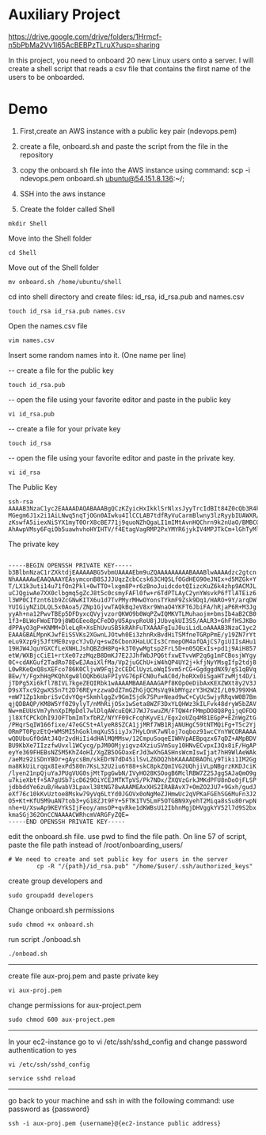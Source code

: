 
# Auxiliary Project 

https://drive.google.com/drive/folders/1Hrmcf-n5bPbMa2Vv1I65AcBEBPzTLruX?usp=sharing

In this project, you need to onboard 20 new Linux users onto a server. 
I will create a shell script that reads a csv file that contains the first name of the users to be onboarded.

# Demo


1. First,create an AWS instance with a public key pair (ndevops.pem)

2. create a file, onboard.sh and paste the script from the file in the repository

3. copy the onboard.sh file into the AWS instance using command:
  scp -i ndevops.pem onboard.sh ubuntu@54.151.8.136:~/;
  
4. SSH into the aws instance

5. Create the folder called Shell

```
mkdir Shell
```

Move into the Shell folder

```
cd Shell
```

Move out of the Shell folder

```
mv onboard.sh /home/ubuntu/shell
```
cd into shell directory and create files: id_rsa, id_rsa.pub and names.csv
```
touch id_rsa id_rsa.pub names.csv
```

Open the names.csv file

```
vim names.csv
```
Insert some random names into it. (One name per line)

-- create a file for the public key

```
touch id_rsa.pub
```

-- open the file using your favorite editor and paste in the public key

```
vi id_rsa.pub
```

-- create a file for your private key

```
touch id_rsa
```

-- open the file using your favorite editor and paste in the private key.

```
vi id_rsa
```

The Public Key


```
ssh-rsa AAAAB3NzaC1yc2EAAAADAQABAAABgQCzKZyicHxIkklSrNlxsJyyTrcIdBIt84Z0cQb3R4k0jH53kxkaT5hP8tfWTe62LXi7vV86fY+SX7TBNM76XGCbw/6vr
MGegm6J1x2i1AiLNwq5nqTjOGn0AIwku4IlCCLAB7tdfRyVuCarmBlwny3lzRyybIUAWXR/D6vpN09MsDILbKdhay+Q/p9OUBMSLPqXdY/QIh/Oe3rVv1lwY3AohNfq7V3tO88
zKswfA5iiexNiSYX1myT0OrX8cBE771j9quoNZhQgaLI1mIMtAvnHQChrn9k2nUaO/BMBCQGol5XzGv1ado7hgoVPoluIUD+FGNo/pH4zcmDLICH6drXY/C9MESnkMUPLFxBXKO/OitApY71vRao9n
AhAwpVMsy6FqiOb5uawhvhoHYIHTV/f4EtagVagRMP2PxYMYR6jykIV4MPJTkCm+lGhTyMlRu+qRQjdLn8AAtHf4aEV8dIkoGh088DI7eA/4o0wz4OV4upH5ewSFS+5IHmRECEW5Nc=

```


The private key

```

-----BEGIN OPENSSH PRIVATE KEY-----
b3BlbnNzaC1rZXktdjEAAAAABG5vbmUAAAAEbm9uZQAAAAAAAAABAAABlwAAAAdzc2gtcn
NhAAAAAwEAAQAAAYEAsymconB8SJJJUqzZcbCcsk63CHQSLfOGdHEG90eJNIx+d5MZGk+Y
T/LX1k3uti14u71fOn2Pkl+0wTTO+lxgm8P+r6zBnoJuidcdotQIizcKuZ6k4zhp9ACMJL
uCJQgiwAe7XX0clbgmq5gZcJ8t5c0csmyFAFl0fw+r6TdPTLAyC2ynYWsvkP6fTlATEiz6
l3WP0CIfznt61b9ZcGNwKITX6u1d7TvPMyrMHwOYonsTYkmF9Zsk9Dq1/HARO+9Y/arqDW
YUIGiyNZiDLQL5x0Aoa5/ZNp1GjvwTAQkBqJeV8xr9WnaO4YKFT6JbiFA/hRjaP6R+M3Jg
yyAh+na12PwvTBEp5DFDyxcQVyjvzorQKWO9b0WqPZwIQMKVTLMuhaojm+bmsIb4aB2CB0
1f3+BLWoFWoETD9j8WDGEeo8pCFeDDyU5ApvpRoU8jJUbvqkUI3S5/AALR3+GhFfHSJKBo
dPPAyO3gP+KNMM+DleLqR+XsEhUvuSB5kRAhFuTXAAAFgIuJ0uiLidLoAAAAB3NzaC1yc2
EAAAGBALMpnKJwfEiSSVKs2XGwnLJOtwh0Ei3zhnRxBvdHiTSMfneTGRpPmE/y19ZN7rYt
eLu9Xzp9j5JftME0zvpcYJvD/q+swZ6CbonXHaLUCIs3CrmepOM4afQAjCS7giUIIsAHu1
19HJW4JquYGXCfLeXNHLJshQBZdH8Pq+k3T0ywMgtsp2FrL5D+n05QExIs+pd1j9AiH857
etW/WXBjcCiE1+rtXe07zzMqzB8DmKJ7E2JJhfWbJPQ6tfxwETvvWP2q6g1mFCBosjWYgy
0C+cdAKGuf2TadRo78EwEJAaiXlfMa/Vp2juGChU+iW4hQP4UY2j+kfjNyYMsgIfp2tdj8
L0wRKeQxQ8sXEFco786K0CljvW9Fqj2cCEDClUyzLoWqI5vm5rCG+GgdggdNX9/gS1qBVq
BEw/Y/FgxhHqPKQhXgw8lOQKb6UaFPIyVG76pFCN0ufwAC0d/hoRXx0iSgaHTzwMjt4D/i
jTDPg5Xi6kfl7BIVL7kgeZEQIRbk1wAAAAMBAAEAAAGAPf8KOpOeDibAxKEXZWXt8y2V3J
D9sXTxc92gwXS5n7t2D76REy+zzwaDdZ7mGZhGjQCMsVq9kbMYgzrY3H2W2I/L09J99XHA
+mW71Zp1kmbriSvCdvYQg+SkmhlggZv9GmISjdk7SPu+Nead9wC+CyUc5wjyRRqvW0B7Bm
qjQDBAQP/KM8W5Yf0Z9ylyT/nMhRijOSx1wSeta8WZF3DxYLQHWz3kILFvk48dryW5bZAV
Nw+mEUUsVm7yhnXpIMpDdl7wlDlqAWcuEQKJ7WJ7swuZM/FTQW4rFMmpDO8Q8PgijqOFDQ
jl8XfCPCkOhI9JOFTbmImTxfbRZ/NYYF09cFcqhKyvEi/Egx2oUZq4M81EGpP+EZnWgZtG
/PHqrSqIW166fixe/47eGCSt+AlyeR8SZCA1jjMRf7WB1RjANUHgC59tNTMQiFg+T5c2Yj
ORmPT0PpzEtQ+WMSMI5hGoklmqXuS5iiyJx7HyLOnK7wNloj7oqboz91wcCYnYWCORAAAA
wQDUbuGf0dAtJ4Qr2vdHiIi4dHAlMQMMsw/12CmpuSoqeEIWHVpAEBpqzx67qDZ+AMpBDV
BU9KbXe7IIzzfwUvxl1WCycg/pJM0OMjyigvz4XziuSVmSuy10HNvECvpxI3Qx8iF/HgAP
eyYe369FHEBsNZ5M5KhZ4oHI/XgZB5OGOaxErJd3wXhGASHnsWcmIswIjat7hH9WlAeWAk
/aeMz92iSDnYBOr+gAycsBm/skEDrN7dD45ilSvLZ6DQ2hbKAAAADBAOhLy9Tiki1IM2Gg
ma8KkUiLrqqx8IexPd580n7KsL32U2iu6Y88+skC8pkZQmIVG2UQhjiVLpNBgrzKKDJciK
/lyen21npQjuYaJPUgVUG0sjMtTpgGwbN/IVyHO28KSOogB6MclRBW7Z2SJggSAJaQmO9g
u7kieXbtf+5A7gUSb7icD629OiYCEJMTKTpVS/Pk7NDx/ZXQVzGrkJMKdPFU8nDoOjFLSP
jdbbddYe6zuB/HwabV3Lpaxl38tNG78wAAAMEAxXHS2IRABAvX7+OmZO2JU7+9Gxh/gudJ
eXf76c10kKvUztoe8Mskw79yVq6LtYd0JGOVx0oNgMeZJHmwUc2qVPKaFGEhSG6MuFn3J2
O5+Kt+KfU5M9uAN7tob3+yG18ZJt9FY+5FTK1TV5LmF5OTGBN9XyehT2Miqa8sSu80rwpN
nhe+U/XswAp9KEVYkSIjFeoy/amsOP+qvRke1dKWBsU12IbhnMgjDHVggkYV52l7d9S2bx
kmaSGj362OnCCNAAAACWRhcmVARGFyZQE=
-----END OPENSSH PRIVATE KEY-----

```

edit the onboard.sh file. use pwd to find the file path. On line 57 of script, paste the file path instead of /root/onboarding_users/
```
# We need to create and set public key for users in the server
        cp -R "/{path}/id_rsa.pub" "/home/$user/.ssh/authorized_keys"
```

create group developers and 

```
sudo groupadd developers
```

Change onboard.sh permissions

```
sudo chmod +x onboard.sh
```

run script ./onboad.sh

```
./onboad.sh
```

------------

create file aux-proj.pem and paste private key 
```
vi aux-proj.pem
```

change permissions for aux-project.pem

```
sudo chmod 600 aux-project.pem
```

--------------------

In your ec2-instance go to vi /etc/ssh/sshd_config and change password authentication to yes 

```
vi /etc/ssh/sshd_config
```
```
service sshd reload
```
------------------
go back to your machine and ssh in with the following command:
use password as {password}
```
ssh -i aux-proj.pem {username}@{ec2-instance public address}

```
